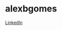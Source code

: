 # alexbgomes

<!-- [Portfolio] (https://alexbgomes.com/) </br> -->
[LinkedIn](https://www.linkedin.com/in/alexbgomes/)
